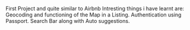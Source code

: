 First Project and quite similar to Airbnb 
Intresting things i have learnt are: 
Geocoding and functioning of the Map in a Listing.
Authentication using Passport.
Search Bar along with Auto suggestions.
